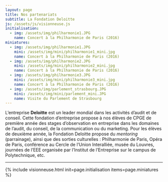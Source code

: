 ```yaml
---
layout: page
title: Nos partenariats
subtitle: La Fondation Deloitte
js: /assets/js/visionneuse.js
initialisation:
  - img: /assets/img/philharmonie1.JPG
    name: Concert à la Philharmonie de Paris (2016)
miniatures: 
  - img: /assets/img/philharmonie1.JPG
    mini: /assets/img/mini/philharmonie1_mini.jpg
    name: Concert à la Philharmonie de Paris (2016)
  - img: /assets/img/philharmonie2.JPG
    mini: /assets/img/mini/philharmonie2_mini.jpg
    name: Concert à la Philharmonie de Paris (2016)
  - img: /assets/img/philharmonie3.JPG
    mini: /assets/img/mini/philharmonie3_mini.jpg
    name: Concert à la Philharmonie de Paris (2016)
  - img: /assets/img/parlement_strasbourg.JPG
    mini: /assets/img/mini/parlement_mini.JPG
    name: Visite du Parlement de Strasbourg
---
```


L’entreprise **Deloitte** est un leader mondial dans les activités d’audit et de conseil. Cette fondation d’entreprise propose à nos élèves de CPGE de première année des stages d’observation en entreprise dans les domaines de l’audit, du conseil, de la communication ou du marketing. Pour les élèves de deuxième année, la Fondation Deloitte propose du *mentoring* (parrainage), ainsi que des sorties culturelles : Philharmonie de Paris, Opéra de Paris, conférence au Cercle de l’Union Interalliée, musée du Louvres, journées de l’EEE organisée par l’Institut de l’Entreprise sur le campus de Polytechnique, etc.

---

{% include visionneuse.html init=page.initialisation  items=page.miniatures %}

